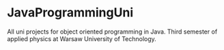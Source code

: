 # JavaProgrammingUni
All uni projects for object oriented programming in Java. Third semester of applied physics at Warsaw University of Technology.
